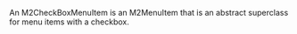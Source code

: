 An M2CheckBoxMenuItem is an M2MenuItem that is an abstract superclass for menu items with a checkbox.
